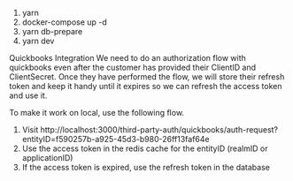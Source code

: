 1. yarn
2. docker-compose up -d
3. yarn db-prepare
4. yarn dev

Quickbooks Integration
We need to do an authorization flow with quickbooks even after the customer has provided their ClientID and ClientSecret. Once they have performed the flow, we will store their refresh token and keep it handy until it expires so we can refresh the access token and use it.

To make it work on local, use the following flow.
1. Visit http://localhost:3000/third-party-auth/quickbooks/auth-request?entityID=f590257b-a925-45d3-b980-26ff13faf64e
2. Use the access token in the redis cache for the entityID (realmID or applicationID)
3. If the access token is expired, use the refresh token in the database
